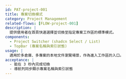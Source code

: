 ```yaml
---
id: PAT-project-001
title: 專案切換模式
category: Project Management
related-flows: [FLOW-project-001]
description: |
  提供使用者在首頁快速選擇並切換至指定專案工作區的標準模式。
components:
  - Project Switcher (shadcn Select / List)
  - TopBar (專案名稱與索引狀態)
usage: |
  適用於多倉庫、多專案的本地文件瀏覽場景，作為進入工作區的入口。
acceptance: |
  - 能在 3 秒內完成切換
  - 導航列同步顯示專案名稱與索引狀態
---
```


